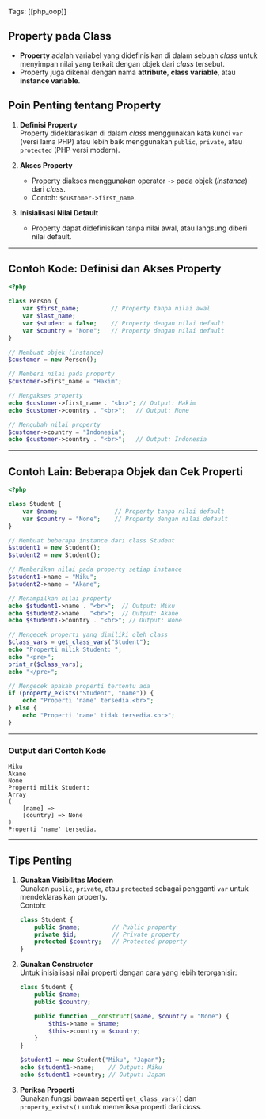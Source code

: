 Tags: [[php_oop]]

## Property pada Class

- **Property** adalah variabel yang didefinisikan di dalam sebuah _class_ untuk menyimpan nilai yang terkait dengan objek dari _class_ tersebut.
- Property juga dikenal dengan nama **attribute**, **class variable**, atau **instance variable**.

## Poin Penting tentang Property

1. **Definisi Property**  
    Property dideklarasikan di dalam _class_ menggunakan kata kunci `var` (versi lama PHP) atau lebih baik menggunakan `public`, `private`, atau `protected` (PHP versi modern).
    
2. **Akses Property**
    
    - Property diakses menggunakan operator `->` pada objek (_instance_) dari _class_.
    - Contoh: `$customer->first_name`.
3. **Inisialisasi Nilai Default**
    
    - Property dapat didefinisikan tanpa nilai awal, atau langsung diberi nilai default.

---

## Contoh Kode: Definisi dan Akses Property

```PHP
<?php

class Person {
    var $first_name;         // Property tanpa nilai awal
    var $last_name;
    var $student = false;    // Property dengan nilai default
    var $country = "None";   // Property dengan nilai default
}

// Membuat objek (instance)
$customer = new Person();

// Memberi nilai pada property
$customer->first_name = "Hakim";

// Mengakses property
echo $customer->first_name . "<br>"; // Output: Hakim
echo $customer->country . "<br>";   // Output: None

// Mengubah nilai property
$customer->country = "Indonesia";
echo $customer->country . "<br>";   // Output: Indonesia
```

---

## Contoh Lain: Beberapa Objek dan Cek Properti

```PHP
<?php

class Student {
    var $name;                // Property tanpa nilai default
    var $country = "None";    // Property dengan nilai default
}

// Membuat beberapa instance dari class Student
$student1 = new Student();
$student2 = new Student();

// Memberikan nilai pada property setiap instance
$student1->name = "Miku";
$student2->name = "Akane";

// Menampilkan nilai property
echo $student1->name . "<br>";  // Output: Miku
echo $student2->name . "<br>";  // Output: Akane
echo $student1->country . "<br>"; // Output: None

// Mengecek properti yang dimiliki oleh class
$class_vars = get_class_vars("Student");
echo "Properti milik Student: ";
echo "<pre>";
print_r($class_vars);
echo "</pre>";

// Mengecek apakah properti tertentu ada
if (property_exists("Student", "name")) {
    echo "Properti 'name' tersedia.<br>";
} else {
    echo "Properti 'name' tidak tersedia.<br>";
}
```

---

### Output dari Contoh Kode

```plaintext
Miku
Akane
None
Properti milik Student: 
Array
(
    [name] => 
    [country] => None
)
Properti 'name' tersedia.
```

---

## Tips Penting

1. **Gunakan Visibilitas Modern**  
    Gunakan `public`, `private`, atau `protected` sebagai pengganti `var` untuk mendeklarasikan property.  
    Contoh:
    
    ```PHP
    class Student {
        public $name;         // Public property
        private $id;          // Private property
        protected $country;   // Protected property
    }
    ```
    
2. **Gunakan Constructor**  
    Untuk inisialisasi nilai properti dengan cara yang lebih terorganisir:
    
    ```PHP
    class Student {
        public $name;
        public $country;
    
        public function __construct($name, $country = "None") {
            $this->name = $name;
            $this->country = $country;
        }
    }
    
    $student1 = new Student("Miku", "Japan");
    echo $student1->name;    // Output: Miku
    echo $student1->country; // Output: Japan
    ```
    
3. **Periksa Properti**  
    Gunakan fungsi bawaan seperti `get_class_vars()` dan `property_exists()` untuk memeriksa properti dari _class_.
    
